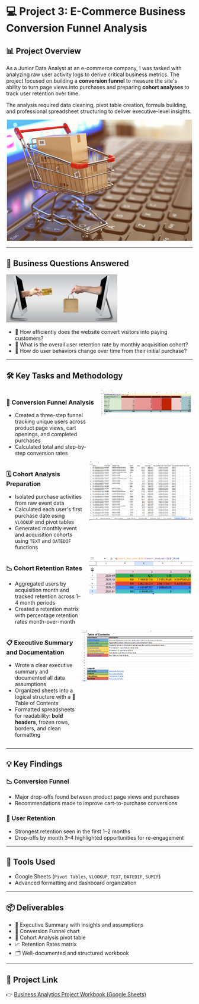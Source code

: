 # 💻 Project 3: E-Commerce Business Conversion Funnel Analysis

## 📊 Project Overview  
As a Junior Data Analyst at an e-commerce company, I was tasked with analyzing raw user activity logs to derive critical business metrics. The project focused on building a **conversion funnel** to measure the site's ability to turn page views into purchases and preparing **cohort analyses** to track user retention over time.

The analysis required data cleaning, pivot table creation, formula building, and professional spreadsheet structuring to deliver executive-level insights.

<p align="center">
  <img src="./3_1.PNG" width="500" alt="Conversion Funnel Chart">
</p>

---

## 🧠 Business Questions Answered   
<img src="./3_5.PNG" alt="Alternative Text" width="300"/>

- 🛒 How efficiently does the website convert visitors into paying customers? 
- 👥 What is the overall user retention rate by monthly acquisition cohort?  
- 🔁 How do user behaviors change over time from their initial purchase?

---

## 🛠️ Key Tasks and Methodology

<div style="display: flex; align-items: flex-start; gap: 16px;">
  <div>
    <h3>🔻 Conversion Funnel Analysis</h3>
    <ul>
      <li>Created a three-step funnel tracking unique users across product page views, cart openings, and completed purchases</li>
      <li>Calculated total and step-by-step conversion rates</li>
    </ul>
  </div>
  <img src="./3_2.PNG" alt="Conversion Funnel Retention Matrix" width="250"/>
</div>

<div style="display: flex; align-items: flex-start; gap: 16px;">
  <div>
    <h3>🗓️ Cohort Analysis Preparation</h3>
    <ul>
      <li>Isolated purchase activities from raw event data</li>
      <li>Calculated each user's first purchase date using <code>VLOOKUP</code> and pivot tables</li>
      <li>Generated monthly event and acquisition cohorts using <code>TEXT</code> and <code>DATEDIF</code> functions</li>
    </ul>
  </div>
  <img src="./3_4.PNG" alt="Cohort Purchase Activity" width="280"/>
</div>

<div style="display: flex; align-items: flex-start; gap: 16px;">
  <div>
    <h3>📉 Cohort Retention Rates</h3>
    <ul>
      <li>Aggregated users by acquisition month and tracked retention across 1–4 month periods</li>
      <li>Created a retention matrix with percentage retention rates month-over-month</li>
    </ul>
  </div>
  <img src="./3_3.PNG" alt="Cohort Retention Matrix" width="280"/>
</div>


<div style="display: flex; align-items: flex-start; gap: 16px;">
  <div>
    <h3>📋 Executive Summary and Documentation</h3>
    <ul>
      <li>Wrote a clear executive summary and documented all data assumptions</li>
      <li>Organized sheets into a logical structure with a 📑 Table of Contents</li>
      <li>Formatted spreadsheets for readability: <strong>bold headers</strong>, frozen rows, borders, and clean formatting</li>
    </ul>
  </div>
  <img src="./3_6.PNG" alt="Executive Summary Table of Contents" width="300"/>
</div>

---

## 💡 Key Findings

### 📉 Conversion Funnel  
- Major drop-offs found between product page views and purchases  
- Recommendations made to improve cart-to-purchase conversions

### 🔄 User Retention  
- Strongest retention seen in the first 1–2 months  
- Drop-offs by month 3–4 highlighted opportunities for re-engagement

---

## 🧰 Tools Used  
- Google Sheets (`Pivot Tables`, `VLOOKUP`, `TEXT`, `DATEDIF`, `SUMIF`)  
- Advanced formatting and dashboard organization

---

## 📦 Deliverables  
- 📝 Executive Summary with insights and assumptions  
- 🔻 Conversion Funnel chart  
- 🧩 Cohort Analysis pivot table  
- 📈 Retention Rates matrix  
- 🗂️ Well-documented and structured workbook

---

## 🔗 Project Link  
👉 [Business Analytics Project Workbook (Google Sheets)](https://docs.google.com/spreadsheets/d/1oAUyNNN33sJlqYmQeiYw9qTYKIp4PnJaOq_iziPXiRw/edit?usp=sharing)
